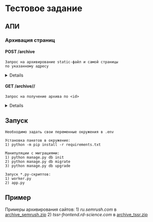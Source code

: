 # Тестовое задание

## АПИ

### Архивация страниц

#### POST /archive

    Запрос на архивирование static-файл и самой страницы
    по указанному адресу

<details>

##### Запрос

    header:
    {
        "Content-Type": "application/json"
    }

   	body:
    {
        "url": "https://example.com"
    }

##### Ответ

	{
        "id": 1,
        "success": "url is being processed"
    }

</details>

#### GET /archive/<id>/

    Запрос на получение архива по <id>

<details>

##### Запрос

   	params:
    {
        "id": 123
    }
    или
    /archive/123/

##### Ответ

	{
        "id": 1,
        "success": "url is being processed"
    }

</details>

## Запуск

    Необходимо задать свои переменные окружения в .env

    Установка пакетов в окружение:
    1) python -m pip install -r requirements.txt

    Манипуляции с миграциями:
    1) python manage.py db init
    2) python manage.py db migrate
    3) python manage.py db upgrade

    Запуск *.py-скриптов:
    1) worker.py
    2) app.py

## Пример

Примеры архивирования сайтов:
    1) *ru.semrush.com* в [archive_semrush.zip](./archive/archive_semrush.zip)
    2) *tssr-frontend.rd-science.com* в [archive_tssr.zip](./archive/archive_tssr.zip)
